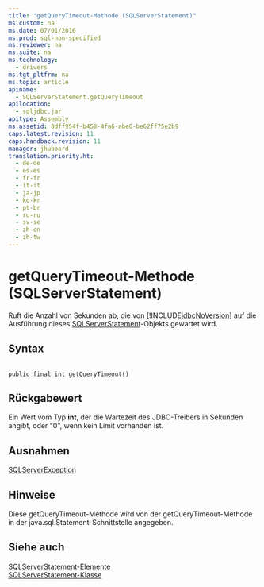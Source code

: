```yaml
---
title: "getQueryTimeout-Methode (SQLServerStatement)"
ms.custom: na
ms.date: 07/01/2016
ms.prod: sql-non-specified
ms.reviewer: na
ms.suite: na
ms.technology: 
  - drivers
ms.tgt_pltfrm: na
ms.topic: article
apiname: 
  - SQLServerStatement.getQueryTimeout
apilocation: 
  - sqljdbc.jar
apitype: Assembly
ms.assetid: 8dff954f-b458-4fa6-abe6-be62ff75e2b9
caps.latest.revision: 11
caps.handback.revision: 11
manager: jhubbard
translation.priority.ht: 
  - de-de
  - es-es
  - fr-fr
  - it-it
  - ja-jp
  - ko-kr
  - pt-br
  - ru-ru
  - sv-se
  - zh-cn
  - zh-tw
---
```

# getQueryTimeout-Methode (SQLServerStatement)
  Ruft die Anzahl von Sekunden ab, die von [!INCLUDE[jdbcNoVersion](../content/includes/jdbcNoVersion_md.md)] auf die Ausführung dieses [SQLServerStatement](../content/SQLServerStatement-Class.md)\-Objekts gewartet wird.  
  
## Syntax  
  
```  
  
public final int getQueryTimeout()  
```  
  
## Rückgabewert  
 Ein Wert vom Typ **int**, der die Wartezeit des JDBC\-Treibers in Sekunden angibt, oder "0", wenn kein Limit vorhanden ist.  
  
## Ausnahmen  
 [SQLServerException](../content/SQLServerException-Class.md)  
  
## Hinweise  
 Diese getQueryTimeout\-Methode wird von der getQueryTimeout\-Methode in der java.sql.Statement\-Schnittstelle angegeben.  
  
## Siehe auch  
 [SQLServerStatement-Elemente](../content/SQLServerStatement-Members.md)   
 [SQLServerStatement-Klasse](../content/SQLServerStatement-Class.md)  
  
  